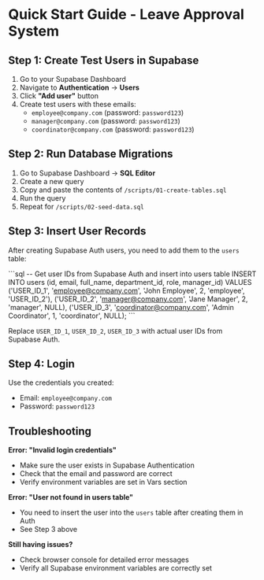 # Quick Start Guide - Leave Approval System

## Step 1: Create Test Users in Supabase

1. Go to your Supabase Dashboard
2. Navigate to **Authentication** → **Users**
3. Click **"Add user"** button
4. Create test users with these emails:
   - `employee@company.com` (password: `password123`)
   - `manager@company.com` (password: `password123`)
   - `coordinator@company.com` (password: `password123`)

## Step 2: Run Database Migrations

1. Go to Supabase Dashboard → **SQL Editor**
2. Create a new query
3. Copy and paste the contents of `/scripts/01-create-tables.sql`
4. Run the query
5. Repeat for `/scripts/02-seed-data.sql`

## Step 3: Insert User Records

After creating Supabase Auth users, you need to add them to the `users` table:

\`\`\`sql
-- Get user IDs from Supabase Auth and insert into users table
INSERT INTO users (id, email, full_name, department_id, role, manager_id)
VALUES
  ('USER_ID_1', 'employee@company.com', 'John Employee', 2, 'employee', 'USER_ID_2'),
  ('USER_ID_2', 'manager@company.com', 'Jane Manager', 2, 'manager', NULL),
  ('USER_ID_3', 'coordinator@company.com', 'Admin Coordinator', 1, 'coordinator', NULL);
\`\`\`

Replace `USER_ID_1`, `USER_ID_2`, `USER_ID_3` with actual user IDs from Supabase Auth.

## Step 4: Login

Use the credentials you created:
- Email: `employee@company.com`
- Password: `password123`

## Troubleshooting

**Error: "Invalid login credentials"**
- Make sure the user exists in Supabase Authentication
- Check that the email and password are correct
- Verify environment variables are set in Vars section

**Error: "User not found in users table"**
- You need to insert the user into the `users` table after creating them in Auth
- See Step 3 above

**Still having issues?**
- Check browser console for detailed error messages
- Verify all Supabase environment variables are correctly set
